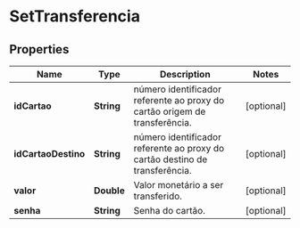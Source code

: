
# SetTransferencia

## Properties
Name | Type | Description | Notes
------------ | ------------- | ------------- | -------------
**idCartao** | **String** | número identificador referente ao proxy do cartão origem de transferência. |  [optional]
**idCartaoDestino** | **String** | número identificador referente ao proxy do cartão destino de transferência. |  [optional]
**valor** | **Double** | Valor monetário  a ser transferido. |  [optional]
**senha** | **String** | Senha do cartão. |  [optional]



